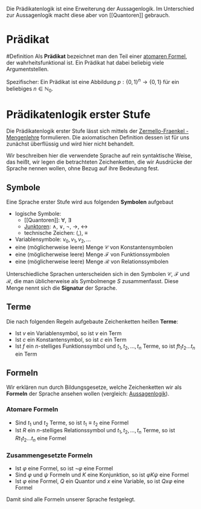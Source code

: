 Die Prädikatenlogik ist eine Erweiterung der Aussagenlogik. Im Unterschied zur Aussagenlogik macht diese aber von [[Quantoren]] gebrauch.

# Prädikat
#Definition 
Als **Prädikat** bezeichnet man den Teil einer [atomaren Formel](Aussagen.md#Atomare%20Formel), der wahrheitsfunktional ist. Ein Prädikat hat dabei beliebig viele Argumentstellen.

Spezifischer: Ein Prädikat ist eine Abbildung $p:\{ 0, 1 \}^n \to \{ 0, 1 \}$ für ein beliebiges $n \in \mathbb{N}_0$.

# Prädikatenlogik erster Stufe

Die Prädikatenlogik erster Stufe lässt sich mittels der [Zermello-Fraenkel -Mengenlehre](https://de.wikipedia.org/wiki/Zermelo-Fraenkel-Mengenlehre) formulieren. Die axiomatischen Definition dessen ist für uns zunächst überflüssig und wird hier nicht behandelt.

Wir beschreiben hier die verwendete Sprache auf rein syntaktische Weise, das heißt, wir legen die betrachteten Zeichenketten, die wir Ausdrücke der Sprache nennen wollen, ohne Bezug auf ihre Bedeutung fest.

## Symbole

Eine Sprache erster Stufe wird aus folgenden **Symbolen** aufgebaut
- logische Symbole:
	- [[Quantoren]]: $\forall$, $\exists$
	- [Junktoren](Aussagen.md#Junktoren): $\land$, $\lor$, $\lnot$, $\rightarrow$, $\leftrightarrow$
	- technische Zeichen: $(,)$, $\equiv$
- Variablensymbole: $v_{0}, v_{1}, v_{2}, ...$
- eine (möglicherweise leere) Menge $\mathcal {C}$ von Konstantensymbolen
- eine (möglicherweise leere) Menge $\mathcal {F}$ von Funktionssymbolen
- eine (möglicherweise leere) Menge $\mathcal {R}$ von Relationssymbolen

Unterschiedliche Sprachen unterscheiden sich in den Symbolen $\mathcal {C}$, $\mathcal {F}$ und $\mathcal {R}$, die man üblicherweise als Symbolmenge $S$ zusammenfasst. Diese Menge nennt sich die **Signatur** der Sprache.

## Terme

Die nach folgenden Regeln aufgebaute Zeichenketten heißen **Terme**:
- Ist $v$ ein Variablensymbol, so ist $v$ ein Term
- Ist $c$ ein Konstantensymbol, so ist $c$ ein Term
- Ist $f$ ein $n$-stelliges Funktionssymbol und $t_{1}, t_{2}, ..., t_n$ Terme, so ist $ft_1t_2...t_n$ ein Term

## Formeln

Wir erklären nun durch Bildungsgesetze, welche Zeichenketten wir als **Formeln** der Sprache ansehen wollen (vergleich: [Aussagenlogik](Aussagen.md#Formeln)).
### Atomare Formeln
- Sind $t_1$ und $t_2$ Terme, so ist $t_{1}\equiv t_2$ eine Formel
- Ist $R$ ein $n$-stelliges Relationssymbol und $t_{1}, t_{2}, ..., t_n$ Terme, so ist $Rt_1t_2...t_n$ eine Formel
### Zusammengesetzte Formeln
- Ist $\varphi$ eine Formel, so ist $\lnot \varphi$ eine Formel
- Sind $\varphi$ und $\psi$ Formeln und $K$ eine Konjunktion, so ist $\varphi K \psi$ eine Formel
- Ist $\varphi$ eine Formel, $Q$ ein Quantor und $x$ eine Variable, so ist $Qx\varphi$ eine Formel

Damit sind alle Formeln unserer Sprache festgelegt.